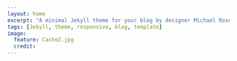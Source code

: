 ```yaml
---
layout: home
excerpt: "A minimal Jekyll theme for your blog by designer Michael Rose."
tags: [Jekyll, theme, responsive, blog, template]
image:
  feature: Cache2.jpg
  credit: 
---
```

